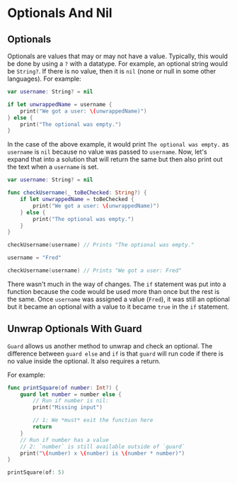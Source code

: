 # Optionals And Nil

## Optionals

Optionals are values that may or may not have a value. Typically, this would be done by using a `?` with a datatype. For example, an optional string would be `String?`. If there is no value, then it is `nil` (none or null in some other languages). For example:

``` swift
var username: String? = nil

if let unwrappedName = username {
    print("We got a user: \(unwrappedName)")
} else {
    print("The optional was empty.")
}
```

In the case of the above example, it would print `The optional was empty.` as `username` is `nil` because no value was passed to `username`. Now, let's expand that into a solution that will return the same but then also print out the text when a `username` is set.

``` swift
var username: String? = nil

func checkUsername(_ toBeChecked: String?) {
    if let unwrappedName = toBeChecked {
        print("We got a user: \(unwrappedName)")
    } else {
        print("The optional was empty.")
    }
}

checkUsername(username) // Prints "The optional was empty."

username = "Fred"

checkUsername(username) // Prints "We got a user: Fred"
```

There wasn't much in the way of changes. The `if` statement was put into a function because the code would be used more than once but the rest is the same. Once `username` was assigned a value (`Fred`), it was still an optional but it became an optional with a value to it became `true` in the `if` statement.

## Unwrap Optionals With Guard

`Guard` allows us another method to unwrap and check an optional. The difference between `guard else` and `if` is that `guard` will run code if there is no value inside the optional. It also requires a return.

For example:

``` swift
func printSquare(of number: Int?) {
    guard let number = number else {
        // Run if number is nil:
        print("Missing input")

        // 1: We *must* exit the function here
        return
    }
    // Run if number has a value
    // 2: `number` is still available outside of `guard`
    print("\(number) x \(number) is \(number * number)")
}

printSquare(of: 5)
```